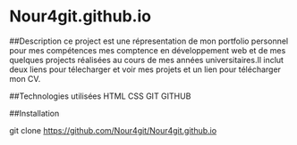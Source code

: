 # Nour4git.github.io

##Description
ce project est une répresentation de mon portfolio personnel pour mes compétences mes comptence en développement web et de mes quelques projects réalisées au cours de mes années universitaires.Il inclut deux liens pour télecharger et voir mes projets et un lien pour télécharger mon CV.

##Technologies utilisées
HTML
CSS
GIT 
GITHUB

##Installation

  git clone https://github.com/Nour4git/Nour4git.github.io


